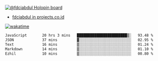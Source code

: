 [![@fdciabdul Holopin board](https://holopin.io/api/user/board?user=fdciabdul)](https://holopin.io/@fdciabdul)

- [fdciabdul in projects.co.id](https://projects.co.id/public/browse_users/view/496e26/fdciabdul)



[![wakatime](https://wakatime.com/badge/user/87646243-158a-4241-a3cb-668e1fa2dbb8.svg)](https://wakatime.com/@87646243-158a-4241-a3cb-668e1fa2dbb8)
<!--START_SECTION:waka-->

```txt
JavaScript       20 hrs 3 mins   ███████████████████████▒░   93.48 %
JSON             37 mins         ▓░░░░░░░░░░░░░░░░░░░░░░░░   02.95 %
Text             16 mins         ▒░░░░░░░░░░░░░░░░░░░░░░░░   01.24 %
Markdown         14 mins         ▒░░░░░░░░░░░░░░░░░░░░░░░░   01.10 %
Ezhil            10 mins         ▒░░░░░░░░░░░░░░░░░░░░░░░░   00.80 %
```

<!--END_SECTION:waka-->
